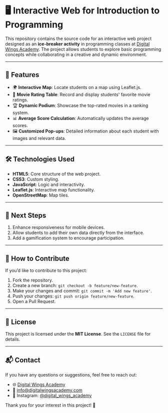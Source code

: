# 🖥️ Interactive Web for Introduction to Programming

This repository contains the source code for an interactive web project designed as an **ice-breaker activity** in programming classes at [Digital Wings Academy](https://digitalwingsacademy.com). The project allows students to explore basic programming concepts while collaborating in a creative and dynamic environment.

---

## 🚀 Features

- 🌍 **Interactive Map**: Locate students on a map using Leaflet.js.
- 🎥 **Movie Rating Table**: Record and display students' favorite movie ratings.
- 🏆 **Dynamic Podium**: Showcase the top-rated movies in a ranking system.
- 📊 **Average Score Calculation**: Automatically updates the average scores.
- 🖼️ **Customized Pop-ups**: Detailed information about each student with images and relevant data.

---

## 🛠️ Technologies Used

- **HTML5**: Core structure of the web project.
- **CSS3**: Custom styling.
- **JavaScript**: Logic and interactivity.
- **Leaflet.js**: Interactive map functionality.
- **OpenStreetMap**: Map tiles.

---

## 🚧 Next Steps

1. Enhance responsiveness for mobile devices.
2. Allow students to add their own data directly from the interface.
3. Add a gamification system to encourage participation.

---

## 🌟 How to Contribute

If you’d like to contribute to this project:

1. Fork the repository.
2. Create a new branch: `git checkout -b feature/new-feature`.
3. Make your changes and commit: `git commit -m 'Add new feature'`.
4. Push your changes: `git push origin feature/new-feature`.
5. Open a Pull Request.

---

## 📜 License

This project is licensed under the **MIT License**. See the `LICENSE` file for details.

---

## 📬 Contact

If you have any questions or suggestions, feel free to reach out:

- 🌐 [Digital Wings Academy](https://digitalwingsacademy.com)
- 📧 [info@digitalwingsacademy.com](mailto:info@digitalwingsacademy.com)
- 📸 Instagram: [@digital_wings_academy](https://www.instagram.com/digital_wings_academy)

Thank you for your interest in this project! 🚀
